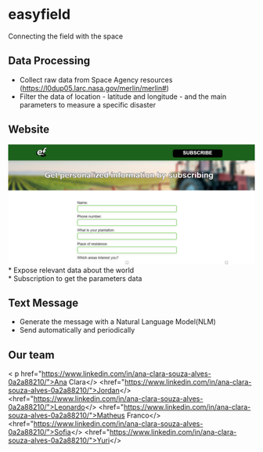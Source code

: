 # easyfield 
Connecting the field with the space
## Data Processing
* Collect raw data from Space Agency resources (https://l0dup05.larc.nasa.gov/merlin/merlin#)<br>
* Filter the data of location - latitude and longitude - and the main parameters to measure a specific disaster
## Website
<img src="https://github.com/anacsalves/easyfield/blob/main/img/oursite.png"  />
* Expose relevant data about the world<br>
* Subscription to get the parameters data <br>

## Text Message
* Generate the message with a Natural Language Model(NLM) <br>
* Send automatically and periodically

## Our team
< p href="https://www.linkedin.com/in/ana-clara-souza-alves-0a2a88210/">Ana  Clara</>
<href="https://www.linkedin.com/in/ana-clara-souza-alves-0a2a88210/">Jordan</>
<href="https://www.linkedin.com/in/ana-clara-souza-alves-0a2a88210/">Leonardo</>
<href="https://www.linkedin.com/in/ana-clara-souza-alves-0a2a88210/">Matheus Franco</>
<href="https://www.linkedin.com/in/ana-clara-souza-alves-0a2a88210/">Sofia</>
<href="https://www.linkedin.com/in/ana-clara-souza-alves-0a2a88210/">Yuri</>




